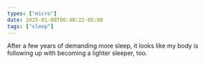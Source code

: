 ```yaml
---
types: ["micro"]
date: 2025-01-08T06:48:22-05:00
tags: ["sleep"]
---
```

After a few years of demanding more sleep, it looks like my body is following up with becoming a lighter sleeper, too.
